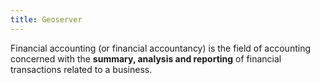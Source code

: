 ```yaml
---
title: Geoserver
---
```


Financial accounting (or financial accountancy) is the field of accounting concerned with the **summary, analysis and reporting** of financial transactions related to a business.

